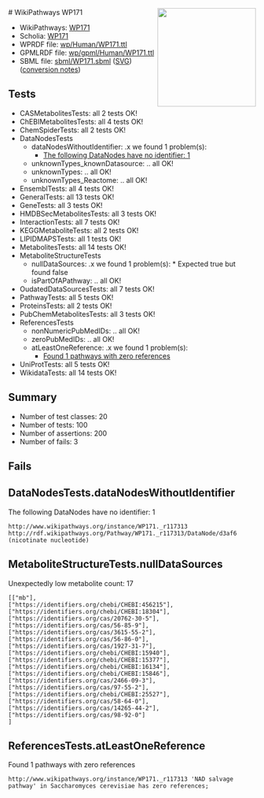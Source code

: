 <img style="float: right; width: 200px" src="../logo.png" />
# WikiPathways WP171

* WikiPathways: [WP171](https://identifiers.org/wikipathways:WP171)
* Scholia: [WP171](https://scholia.toolforge.org/wikipathways/WP171)
* WPRDF file: [wp/Human/WP171.ttl](../wp/Human/WP171.ttl)
* GPMLRDF file: [wp/gpml/Human/WP171.ttl](../wp/gpml/Human/WP171.ttl)
* SBML file: [sbml/WP171.sbml](../sbml/WP171.sbml) ([SVG](../sbml/WP171.svg)) ([conversion notes](../sbml/WP171.txt))

## Tests
* CASMetabolitesTests: all 2 tests OK!
* ChEBIMetabolitesTests: all 4 tests OK!
* ChemSpiderTests: all 2 tests OK!
* DataNodesTests
    * dataNodesWithoutIdentifier: .x we found 1 problem(s):
        * [The following DataNodes have no identifier: 1](#d2d32fa0)
    * unknownTypes_knownDatasource: .. all OK!
    * unknownTypes: .. all OK!
    * unknownTypes_Reactome: .. all OK!
* EnsemblTests: all 4 tests OK!
* GeneralTests: all 13 tests OK!
* GeneTests: all 3 tests OK!
* HMDBSecMetabolitesTests: all 3 tests OK!
* InteractionTests: all 7 tests OK!
* KEGGMetaboliteTests: all 2 tests OK!
* LIPIDMAPSTests: all 1 tests OK!
* MetabolitesTests: all 14 tests OK!
* MetaboliteStructureTests
    * nullDataSources: .x we found 1 problem(s):
            * Expected true but found false
    * isPartOfAPathway: .. all OK!
* OudatedDataSourcesTests: all 7 tests OK!
* PathwayTests: all 5 tests OK!
* ProteinsTests: all 2 tests OK!
* PubChemMetabolitesTests: all 3 tests OK!
* ReferencesTests
    * nonNumericPubMedIDs: .. all OK!
    * zeroPubMedIDs: .. all OK!
    * atLeastOneReference: .x we found 1 problem(s):
        * [Found 1 pathways with zero references](#35eb778e)
* UniProtTests: all 5 tests OK!
* WikidataTests: all 14 tests OK!


## Summary

* Number of test classes: 20
* Number of tests: 100
* Number of assertions: 200
* Number of fails: 3

## Fails

<a name="d2d32fa0" />

## DataNodesTests.dataNodesWithoutIdentifier

The following DataNodes have no identifier: 1
```
http://www.wikipathways.org/instance/WP171._r117313 http://rdf.wikipathways.org/Pathway/WP171._r117313/DataNode/d3af6 (nicotinate nucleotide)
```

<a name="91904190" />

## MetaboliteStructureTests.nullDataSources

Unexpectedly low metabolite count: 17
```
[["mb"],
["https://identifiers.org/chebi/CHEBI:456215"],
["https://identifiers.org/chebi/CHEBI:18304"],
["https://identifiers.org/cas/20762-30-5"],
["https://identifiers.org/cas/56-85-9"],
["https://identifiers.org/cas/3615-55-2"],
["https://identifiers.org/cas/56-86-0"],
["https://identifiers.org/cas/1927-31-7"],
["https://identifiers.org/chebi/CHEBI:15940"],
["https://identifiers.org/chebi/CHEBI:15377"],
["https://identifiers.org/chebi/CHEBI:16134"],
["https://identifiers.org/chebi/CHEBI:15846"],
["https://identifiers.org/cas/2466-09-3"],
["https://identifiers.org/cas/97-55-2"],
["https://identifiers.org/chebi/CHEBI:25527"],
["https://identifiers.org/cas/58-64-0"],
["https://identifiers.org/cas/14265-44-2"],
["https://identifiers.org/cas/98-92-0"]
]
```

<a name="35eb778e" />

## ReferencesTests.atLeastOneReference

Found 1 pathways with zero references
```
http://www.wikipathways.org/instance/WP171._r117313 'NAD salvage pathway' in Saccharomyces cerevisiae has zero references; 
```

